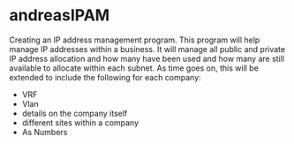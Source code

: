 # andreasIPAM
Creating an IP address management program.
This program will help manage IP addresses within a business. It will manage all public and private IP address allocation and how many have been used and how many are still available to allocate within each subnet. 
As time goes on, this will be extended to include the following for each company:
- VRF
- Vlan
- details on the company itself
- different sites within a company
- As Numbers 

